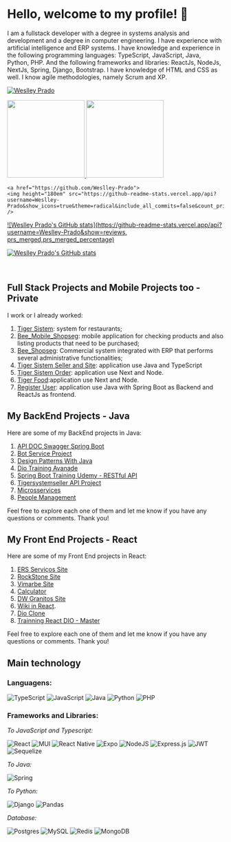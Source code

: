 # Hello, welcome to my profile! 👋

I am a fullstack developer with a degree in systems analysis and development and a degree in computer engineering. I have experience with artificial intelligence and ERP systems. I have knowledge and experience in the following programming languages: TypeScript, JavaScript, Java, Python, PHP. And the following frameworks and libraries: ReactJs, NodeJs, NextJs, Spring, Django, Bootstrap. I have knowledge of HTML and CSS as well. I know agile methodologies, namely Scrum and XP.

[![Weslley Prado](https://img.shields.io/badge/LinkedIn-0077B5?style=for-the-badge&logo=linkedin&logoColor=white) ](https://www.linkedin.com/in/weslleyprado/)

<div>
  <a href="https://github.com/Weslley-Prado">
    <img height="180em" src="https://github-readme-stats.vercel.app/api?username=Weslley-Prado&show_icons=true&theme=radical&include_all_commits=true&count_private=true&custom_title=GitHub+Stats+Total" />
  </a>
  <a href="https://github.com/Weslley-Prado">
    <img height="180em" src="https://github-readme-stats.vercel.app/api/top-langs/?username=Weslley-Prado&layout=compact&langs_count=7&theme=radical&custom_title=Most+Used+Languages+Total" />
  </a>

    <a href="https://github.com/Weslley-Prado">
    <img height="180em" src="https://github-readme-stats.vercel.app/api?username=Weslley-Prado&show_icons=true&theme=radical&include_all_commits=false&count_private=true&custom_title=GitHub+Stats+Total" />
  </a>
</div>



[![Weslley Prado's GitHub stats](https://github-readme-stats.vercel.app/api?username=Weslley-Prado&show=reviews, prs_merged,prs_merged_percentage)](https://github.com/Weslley-Prado)

[![Weslley Prado's GitHub stats](https://github-readme-stats.vercel.app/api?username=Weslley-Prado&show_icons=true&show_languages=true)](https://github.com/Weslley-Prado)




   
<br/>


## Full Stack Projects and Mobile Projects too - Private

I work or I already worked:

1. [Tiger Sistem](https://github.com/Tiger-Sistem/tigersistemorder): system for restaurants; 
2. [Bee_Mobile_Shopseg](https://github.com/ShopsegSistemas/bee_mobile): mobile application for checking products and also listing products that need to be purchased;
3. [Bee_Shopseg](https://github.com/ShopsegSistemas/bee): Commercial system integrated with ERP that performs several administrative functionalities;
4. [Tiger Sistem Seller and Site](https://github.com/Weslley-Prado/TigerSystemSite): application use Java and TypeScript
5. [Tiger Sistem Order](https://github.com/Tiger-Sistem/tigersistemorder): application use Next and Node.
6. [Tiger Food](https://github.com/Tiger-Sistem/TigerFood):application use Next and Node.
7. [Register User](https://github.com/Weslley-Prado/RegisterUser): application use Java with Spring Boot as Backend and ReactJs as frontend.

## My BackEnd Projects - Java

Here are some of my BackEnd projects in Java:

1. [API DOC Swagger Spring Boot](https://github.com/Weslley-Prado/create_api_rest_doc_swagger) 
2. [Bot Service Project](https://github.com/Weslley-Prado/bot_service_project) 
3. [Design Patterns With Java](https://github.com/Weslley-Prado/Design_Patterns_with-_Java) 
4. [Dio Training Avanade](https://github.com/Weslley-Prado/avanade-dio-main) 
5. [Spring Boot Training Udemy - RESTful API](https://github.com/Weslley-Prado/spring-boot-training)
6. [Tigersystemseller API Project](https://github.com/Weslley-Prado/tigersystemseller-api_project)
7. [Microsservices](https://github.com/Weslley-Prado/microsservices) 
8. [People Management](https://github.com/Weslley-Prado/PeopleManagementSystem)


Feel free to explore each one of them and let me know if you have any questions or comments. Thank you!

## My Front End Projects - React

Here are some of my Front End projects in React:

1. [ERS Serviços Site](https://github.com/Weslley-Prado/ers-servico-site) 
2. [RockStone Site](https://github.com/Weslley-Prado/rock-stone) 
3. [Vimarbe Site](https://github.com/Weslley-Prado/virmabe.git)
4. [Calculator](https://github.com/Weslley-Prado/calculator-react)
5. [DW Granitos Site](https://github.com/Tiger-Sistem/dwagranitos)
6. [Wiki in React](https://github.com/Weslley-Prado/Wiki).
7. [Dio Clone](https://github.com/Weslley-Prado/dio-clone)
8. [Trainning React DIO - Master](https://github.com/Weslley-Prado/trilha-react-desafio-4-master)




Feel free to explore each one of them and let me know if you have any questions or comments. Thank you!


## Main technology
### Languagens:  
![TypeScript](https://img.shields.io/badge/typescript-%23007ACC.svg?style=for-the-badge&logo=typescript&logoColor=white)
![JavaScript](https://img.shields.io/badge/javascript-%23323330.svg?style=for-the-badge&logo=javascript&logoColor=%23F7DF1E)
![Java](https://img.shields.io/badge/java-%23ED8B00.svg?style=for-the-badge&logo=java&logoColor=white)
![Python](https://img.shields.io/badge/python-3670A0?style=for-the-badge&logo=python&logoColor=ffdd54)
![PHP](https://img.shields.io/badge/php-%23777BB4.svg?style=for-the-badge&logo=php&logoColor=white)

### Frameworks and Libraries:
*To JavaScript and Typescript:*  

![React](https://img.shields.io/badge/react-%2320232a.svg?style=for-the-badge&logo=react&logoColor=%2361DAFB)
![MUI](https://img.shields.io/badge/MUI-%230081CB.svg?style=for-the-badge&logo=mui&logoColor=white)
![React Native](https://img.shields.io/badge/react_native-%2320232a.svg?style=for-the-badge&logo=react&logoColor=%2361DAFB)
![Expo](https://img.shields.io/badge/expo-1C1E24?style=for-the-badge&logo=expo&logoColor=#D04A37)
![NodeJS](https://img.shields.io/badge/node.js-6DA55F?style=for-the-badge&logo=node.js&logoColor=white)
![Express.js](https://img.shields.io/badge/express.js-%23404d59.svg?style=for-the-badge&logo=express&logoColor=%2361DAFB)
![JWT](https://img.shields.io/badge/JWT-black?style=for-the-badge&logo=JSON%20web%20tokens)
![Sequelize](https://img.shields.io/badge/Sequelize-52B0E7?style=for-the-badge&logo=Sequelize&logoColor=white)

*To Java:*  

![Spring](https://img.shields.io/badge/spring-%236DB33F.svg?style=for-the-badge&logo=spring&logoColor=white)

*To Python:*  

![Django](https://img.shields.io/badge/django-%23092E20.svg?style=for-the-badge&logo=django&logoColor=white)
![Pandas](https://img.shields.io/badge/pandas-%23150458.svg?style=for-the-badge&logo=pandas&logoColor=white)






*Database:* 

![Postgres](https://img.shields.io/badge/postgres-%23316192.svg?style=for-the-badge&logo=postgresql&logoColor=white)
![MySQL](https://img.shields.io/badge/mysql-%2300f.svg?style=for-the-badge&logo=mysql&logoColor=white)
![Redis](https://img.shields.io/badge/redis-%23DD0031.svg?style=for-the-badge&logo=redis&logoColor=white)
![MongoDB](https://img.shields.io/badge/MongoDB-%234ea94b.svg?style=for-the-badge&logo=mongodb&logoColor=white)



